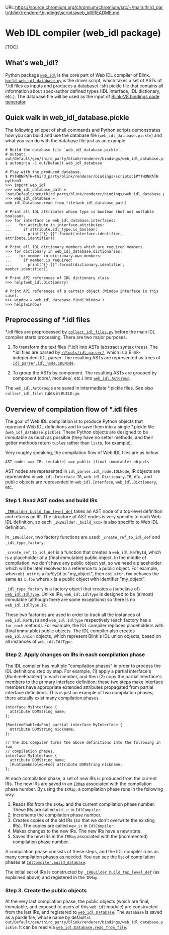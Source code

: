URL:https://source.chromium.org/chromium/chromium/src/+/main:third_party\blink\renderer\bindings\scripts\web_idl\README.md
# Web IDL compiler (web_idl package)

[TOC]

## What's web_idl?

Python package
[`web_idl`](https://source.chromium.org/chromium/chromium/src/+/main:third_party/blink/renderer/bindings/scripts/web_idl/)
is the core part of Web IDL compiler of Blink.
[`build_web_idl_database.py`](https://source.chromium.org/chromium/chromium/src/+/main:third_party/blink/renderer/bindings/scripts/build_web_idl_database.py)
is the driver script, which takes a set of ASTs of \*.idl files as inputs and
produces a database(-ish) pickle file that contains all information about
spec-author defined types (IDL interface, IDL dictionary, etc.). The database
file will be used as the input of
[Blink-V8 bindings code generator](../bind_gen/README.md).

## Quick walk in web_idl_database.pickle

The following snippet of shell commands and Python scripts demonstrates how you
can build and use the database file (`web_idl_database.pickle`) and what you
can do with the database file just as an example.

```shell
# Build the database file `web_idl_database.pickle`.
# output: out/Default/gen/third_party/blink/renderer/bindings/web_idl_database.pickle
$ autoninja -C out/Default web_idl_database

# Play with the produced database.
$ PYTHONPATH=third_party/blink/renderer/bindings/scripts:$PYTHONPATH python3
>>> import web_idl
>>> web_idl_database_path = 'out/Default/gen/third_party/blink/renderer/bindings/web_idl_database.pickle'
>>> web_idl_database = web_idl.Database.read_from_file(web_idl_database_path)

# Print all IDL attributes whose type is boolean (but not nullable boolean).
>>> for interface in web_idl_database.interfaces:
...   for attribute in interface.attributes:
...     if attribute.idl_type.is_boolean:
...       print("{}.{}".format(interface.identifier, attribute.identifier))

# Print all IDL dictionary members which are required members.
>>> for dictionary in web_idl_database.dictionaries:
...   for member in dictionary.own_members:
...     if member.is_required:
...       print("{}.{}".format(dictionary.identifier, member.identifier))

# Print API references of IDL dictionary class.
>>> help(web_idl.Dictionary)

# Print API references of a certain object (Window interface in this case).
>>> window = web_idl_database.find('Window')
>>> help(window)
```

## Preprocessing of \*.idl files

\*.idl files are preprocessed by
[`collect_idl_files.py`](https://source.chromium.org/chromium/chromium/src/+/main:third_party/blink/renderer/bindings/scripts/collect_idl_files.py)
before the main IDL compiler starts processing. There are two major purposes.

1. To transform the text files (\*.idl) into ASTs (abstract syntax trees).
The \*.idl files are parsed by
[`//tools/idl_parser/`](https://source.chromium.org/chromium/chromium/src/+/main:tools/idl_parser/),
which is a Blink-independent IDL parser. The resulting ASTs are represented
as trees of
[`idl_parser.idl_node.IDLNode`](https://source.chromium.org/chromium/chromium/src/+/main:tools/idl_parser/idl_node.py?q=class:%5EIDLNode$&ss=chromium).

2. To group the ASTs by component. The resulting ASTs are grouped by component
(core/, modules/, etc.) into
[`web_idl.AstGroup`](https://source.chromium.org/chromium/chromium/src/+/main:third_party/blink/renderer/bindings/scripts/web_idl/ast_group.py?q=class:%5EAstGroup$&ss=chromium).

The `web_idl.AstGroup`s are saved in intermediate \*.pickle files. See also
`collect_idl_files` rules in `BUILD.gn`.

## Overview of compilation flow of \*.idl files

The goal of Web IDL compilation is to produce Python objects that represent
Web IDL definitions and to save them into a single \*.pickle file
(`web_idl_database.pickle`). These Python objects are designed to be immutable
as much as possible (they have no setter methods, and their getter methods
return `tuple`s rather than `list`s, for example).

Very roughly speaking, the compilation flow of Web IDL files are as below.

    AST nodes ==> IRs (mutable) ==> public (final immutable) objects

AST nodes are represented in `idl_parser.idl_node.IDLNode`, IR objects are
represented in `web_idl.Interface.IR`, `web_idl.Dictionary.IR`, etc., and
public objects are represented in `web_idl.Interface`, `web_idl.Dictionary`,
etc.

### Step 1. Read AST nodes and build IRs

[`_IRBuilder.build_top_level_def`](https://source.chromium.org/chromium/chromium/src/+/main:third_party/blink/renderer/bindings/scripts/web_idl/ir_builder.py?q=function:%5E_IRBuilder.build_top_level_def$&ss=chromium)
takes an AST node of a top-level definition and returns an IR. The structure of
AST nodes is very specific to each Web IDL definition, so each
`_IRBuilder._build_xxxx` is also specific to Web IDL definition.

In `_IRBuilder`, two factory functions are used: `_create_ref_to_idl_def` and
`_idl_type_factory`.

`_create_ref_to_idl_def` is a function that creates a `web_idl.RefById`, which
is a placeholder of a (final immutable) public object. In the middle of
compilation, we don't have any public object yet, so we need a placeholder
which will be later resolved to a reference to a public object. For example,
when `obj.attr` is a `RefById` to "my_object", then `obj.attr.foo` behaves the
same as `x.foo` where `x` is a public object with identifier "my_object".

`_idl_type_factory` is a factory object that creates a (subclass of)
[`web_idl.IdlType`](https://source.chromium.org/chromium/chromium/src/+/main:third_party/blink/renderer/bindings/scripts/web_idl/idl_type.py?q=class:%5EIdlType$&ss=chromium).
Unlike IRs, `web_idl.IdlType` is designed to be (almost) immutable (although
there are some exceptions) so there is no `web_idl.IdlType.IR`.

These two factories are used in order to track all the instances of
`web_idl.RefById` and `web_idl.IdlType` respectively (each factory has a
`for_each` method). For example, the IDL compiler replaces placeholders with
(final immutable) public objects. The IDL compiler also creates `web_idl.Union`
objects, which represent Blink's IDL union objects, based on all instances of
`web_idl.IdlType`.

### Step 2. Apply changes on IRs in each compilation phase

The IDL compiler has multiple "compilation phases" in order to process the IDL
definitions step by step. For example, (1) apply a partial interface's
[RuntimeEnabled] to each member, and then (2) copy the partial interface's
members to the primary interface definition; these two steps make interface
members have appropriate extended attributes propagated from partial interface
definitions. This is just an example of two compilation phases; there actually
exist many compilation phases.

```webidl
interface MyInterface {
  attribute DOMString name;
};

[RuntimeEnabled=Foo] partial interface MyInterface {
  attribute DOMString nickname;
};

// The IDL compiler turns the above definitions into the following in two
// compilation phases.
interface MyInterface {
  attribute DOMString name;
  [RuntimeEnabled=Foo] attribute DOMString nickname;
};
```

At each compilation phase, a set of new IRs is produced from the current IRs.
The new IRs are saved in an
[`IRMap`](https://source.chromium.org/chromium/chromium/src/+/main:third_party/blink/renderer/bindings/scripts/web_idl/ir_map.py?q=class:%5EIRMap$&ss=chromium)
associated with the compilation phase number. By using the `IRMap`, a
compilation phase runs in the following way.

1. Reads IRs from the `IRMap` and the current compilation phase number. These
IRs are called `old_ir` in `IdlCompiler`.
1. Increments the compilation phase number.
1. Creates copies of the old IRs (so that we don't overwrite the existing IRs).
The copies are called `new_ir` in `IdlCompiler`.
1. Makes changes to the new IRs. The new IRs have a new state.
1. Saves the new IRs in the `IRMap` associated with the (incremented)
compilation phase number.

A compilation phase consists of these steps, and the IDL compiler runs as many
compilation phases as needed. You can see the list of compilation phases at
[`IdlCompiler.build_database`](https://source.chromium.org/chromium/chromium/src/+/main:third_party/blink/renderer/bindings/scripts/web_idl/idl_compiler.py?q=function:%5EIdlCompiler.build_database$&ss=chromium).

The initial set of IRs is constructed by
[`_IRBuilder.build_top_level_def`](https://source.chromium.org/chromium/chromium/src/+/main:third_party/blink/renderer/bindings/scripts/web_idl/ir_builder.py?q=function:%5E_IRBuilder.build_top_level_def$&ss=chromium)
(as explained above) and registered in the `IRMap`.

### Step 3. Create the public objects

At the very last compilation phase, the public objects (which are final,
immutable, and exposed to users of this `web_idl` module) are constructed from
the last IRs, and registered to
[`web_idl.Database`](https://source.chromium.org/chromium/chromium/src/+/main:third_party/blink/renderer/bindings/scripts/web_idl/database.py?q=class:%5EDatabase$&ss=chromium).
The `Database` is saved as a pickle file, whose name by default is
`out/Default/gen/third_party/blink/renderer/bindings/web_idl_database.pickle`.
It can be read via
[`web_idl.Database.read_from_file`](https://source.chromium.org/chromium/chromium/src/+/main:third_party/blink/renderer/bindings/scripts/web_idl/database.py?q=function:%5EDatabase.read_from_file$&ss=chromium).

